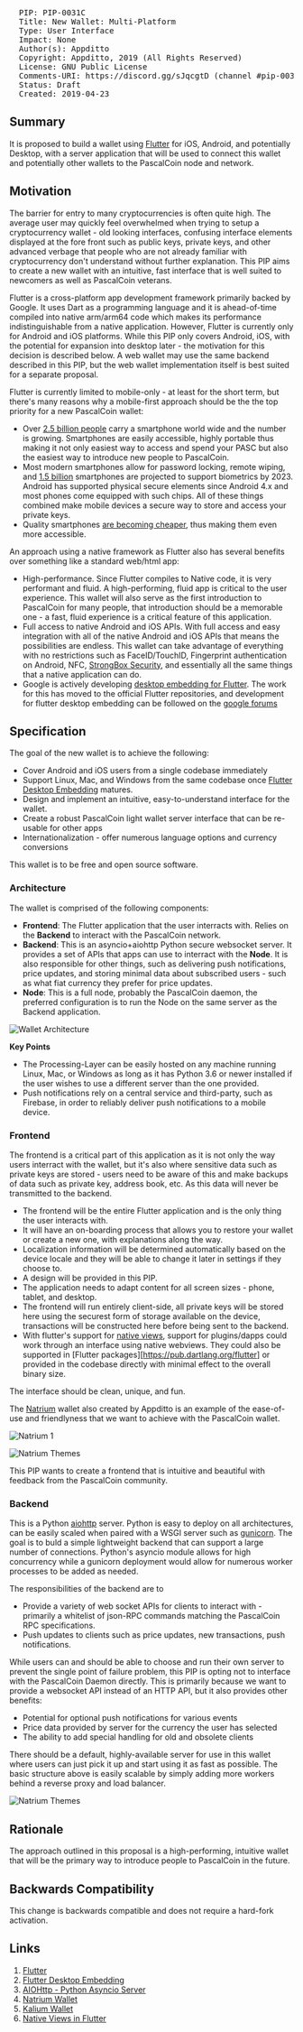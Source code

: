 <pre>
  PIP: PIP-0031C
  Title: New Wallet: Multi-Platform
  Type: User Interface
  Impact: None
  Author(s): Appditto <hello@appditto.com>
  Copyright: Appditto, 2019 (All Rights Reserved)
  License: GNU Public License 
  Comments-URI: https://discord.gg/sJqcgtD (channel #pip-0031c)
  Status: Draft
  Created: 2019-04-23
</pre>

## Summary

It is proposed to build a wallet using [Flutter][1] for iOS, Android, and potentially Desktop, with a server application that will be used to connect this wallet and potentially other wallets to the PascalCoin node and network.

## Motivation

The barrier for entry to many cryptocurrencies is often quite high. The average user may quickly feel overwhelmed when trying to setup a cryptocurrency wallet - old looking interfaces, confusing interface elements displayed at the fore front such as public keys, private keys, and other advanced verbage that people who are not already familiar with cryptocurrency don't understand without further explanation. This PIP aims to create a new wallet with an intuitive, fast interface that is well suited to newcomers as well as PascalCoin veterans.

Flutter is a cross-platform app development framework primarily backed by Google. It uses Dart as a programming language and it is ahead-of-time compiled into native arm/arm64 code which makes its performance indistinguishable from a native application. However, Flutter is currently only for Android and iOS platforms. While this PIP only covers Android, iOS, with the potential for expansion into desktop later - the motivation for this decision is described below. A web wallet may use the same backend described in this PIP, but the web wallet implementation itself is best suited for a separate proposal.

Flutter is currently limited to mobile-only - at least for the short term, but there's many reasons why a mobile-first approach should be the the top priority for a new PascalCoin wallet:
* Over [2.5 billion people][smartphone-stats] carry a smartphone world wide and the number is growing. Smartphones are easily accessible, highly portable thus making it not only easiest way to access and spend your PASC but also the easiest way to introduce new people to PascalCoin.
* Most modern smartphones allow for password locking, remote wiping, and [1.5 billion][biometric-stats] smartphones are projected to support biometrics by 2023. Android has supported physical secure elements since Android 4.x and most phones come equipped with such chips. All of these things combined make mobile devices a secure way to store and access your private keys.
* Quality smartphones [are becoming cheaper][smartphone-prices], thus making them even more accessible.

An approach using a native framework as Flutter also has several benefits over something like a standard web/html app:
* High-performance. Since Flutter compiles to Native code, it is very performant and fluid. A high-performing, fluid app is critical to the user experience. This wallet will also serve as the first introduction to PascalCoin for many people, that introduction should be a memorable one - a fast, fluid experience is a critical feature of this application.
* Full access to native Android and iOS APIs. With full access and easy integration with all of the native Android and iOS APIs that means the possibilities are endless. This wallet can take advantage of everything with no restrictions such as FaceID/TouchID, Fingerprint authentication on Android, NFC, [StrongBox Security][strongbox], and essentially all the same things that a native application can do.
* Google is actively developing [desktop embedding for Flutter][flutter-desktop]. The work for this has moved to the official Flutter repositories, and development for flutter desktop embedding can be followed on the [google forums](https://groups.google.com/forum/#!forum/flutter-desktop-embedding-dev)

## Specification

The goal of the new wallet is to achieve the following:

* Cover Android and iOS users from a single codebase immediately
* Support Linux, Mac, and Windows from the same codebase once [Flutter Desktop Embedding][flutter-desktop] matures.
* Design and implement an intuitive, easy-to-understand interface for the wallet.
* Create a robust PascalCoin light wallet server interface that can be re-usable for other apps
* Internationalization - offer numerous language options and currency conversions

This wallet is to be free and open source software.

### Architecture

The wallet is comprised of the following components:
* **Frontend**: The Flutter application that the user interracts with. Relies on the **Backend**  to interact with the PascalCoin network.
* **Backend**: This is an asyncio+aiohttp Python secure websocket server. It provides a set of APIs that apps can use to interract with the **Node**. It is also responsible for other things, such as delivering push notifications, price updates, and storing minimal data about subscribed users - such as what fiat currency they prefer for price updates.
* **Node**: This is a full node, probably the PascalCoin daemon, the preferred configuration is to run the Node on the same server as the Backend application.
  
![Wallet Architecture](resources/PIP-0031C/diagram1.png)

**Key Points**
* The Processing-Layer can be easily hosted on any machine running Linux, Mac, or Windows as long as it has Python 3.6 or newer installed if the user wishes to use a different server than the one provided.
* Push notifications rely on a central service and third-party, such as Firebase, in order to reliably deliver push notifications to a mobile device.

### Frontend

The frontend is a critical part of this application as it is not only the way users interract with the wallet, but it's also where sensitive data such as private keys are stored - users need to be aware of this and make backups of data such as private key, address book, etc. As this data will never be transmitted to the backend.

* The frontend will be the entire Flutter application and is the only thing the user interacts with.
* It will have an on-boarding process that allows you to restore your wallet or create a new one, with explanations along the way.
* Localization information will be determined automatically based on the device locale and they will be able to change it later in settings if they choose to.
* A design will be provided in this PIP.
* The application needs to adapt content for all screen sizes - phone, tablet, and desktop.
* The frontend will run entirely client-side, all private keys will be stored here using the securest form of storage available on the device, transactions will be constructed here before being sent to the backend.
* With flutter's support for [native views][native-views], support for plugins/dapps could work through an interface using native webviews. They could also be supported in [Flutter packages][https://pub.dartlang.org/flutter] or provided in the codebase directly with minimal effect to the overall binary size.

The interface should be clean, unique, and fun.

The [Natrium][natrium] wallet also created by Appditto is an example of the ease-of-use and friendlyness that we want to achieve with the PascalCoin wallet.

![Natrium 1](resources/PIP-0031C/natrium_1.png)

![Natrium Themes](resources/PIP-0031C/natrium_2.png)

This PIP wants to create a frontend that is intuitive and beautiful with feedback from the PascalCoin community.

### Backend

This is a Python [aiohttp][aiohttp] server. Python is easy to deploy on all architectures, can be easily scaled when paired with a WSGI server such as [gunicorn][gunicorn]. The goal is to buld a simple lightweight backend that can support a large number of connections. Python's asyncio module allows for high concurrency while a gunicorn deployment would allow for numerous worker processes to be added as needed.

The responsibilities of the backend are to
* Provide a variety of web socket APIs for clients to interact with - primarily a whitelist of json-RPC commands matching the PascalCoin RPC specifications.
* Push updates to clients such as price updates, new transactions, push notifications.

While users can and should be able to choose and run their own server to prevent the single point of failure problem, this PIP is opting not to interface with the PascalCoin Daemon directly. This is primarily because we want to provide a websocket API instead of an HTTP API, but it also provides other benefits:
* Potential for optional push notifications for various events
* Price data provided by server for the currency the user has selected
* The ability to add special handling for old and obsolete clients

There should be a default, highly-available server for use in this wallet where users can just pick it up and start using it as fast as possible. The basic structure above is easily scalable by simply adding more workers behind a reverse proxy and load balancer.

![Natrium Themes](resources/PIP-0031C/diagram2.png)

## Rationale

The approach outlined in this proposal is a high-performing, intuitive wallet that will be the primary way to introduce people to PascalCoin in the future.

## Backwards Compatibility

This change is backwards compatible and does not require a hard-fork activation. 

## Links

1. [Flutter][1]
2. [Flutter Desktop Embedding][flutter-desktop]
3. [AIOHttp - Python Asyncio Server][aiohttp]
4. [Natrium Wallet][natrium]
5. [Kalium Wallet][kalium]
6. [Native Views in Flutter][native-views]

[1]: https://flutter.io
[smartphone-stats]: https://www.statista.com/statistics/330695/number-of-smartphone-users-worldwide/
[biometric-stats]: https://www.pymnts.com/authentication/2018/biometrics-smartphone-mobile-security-fingerprint-sensors/
[smartphone-prices]: https://www.androidpolice.com/2015/08/28/editorial-the-rise-of-the-cheap-smartphone-is-finally-here-and-that-makes-me-happy/
[strongbox]: https://android-developers.googleblog.com/2018/10/building-titan-better-security-through.html
[flutter-desktop]: https://github.com/google/flutter-desktop-embedding
[aiohttp]: https://aiohttp.readthedocs.io/en/stable/
[gunicorn]: https://gunicorn.org/
[natrium]: https://natrium.io
[kalium]: https://kaba.banano.cc
[flutter-packages]: https://pub.dartlang.org/flutter
[native-views]: https://medium.com/@phoomparin/how-to-use-native-uis-in-flutter-with-swift-platform-view-8b4dc7f833d8
